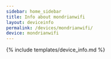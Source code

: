 ```yaml
---
sidebar: home_sidebar
title: Info about mondrianwifi
layout: deviceinfo
permalink: /devices/mondrianwifi/
device: mondrianwifi
---
```

{% include templates/device_info.md %}
